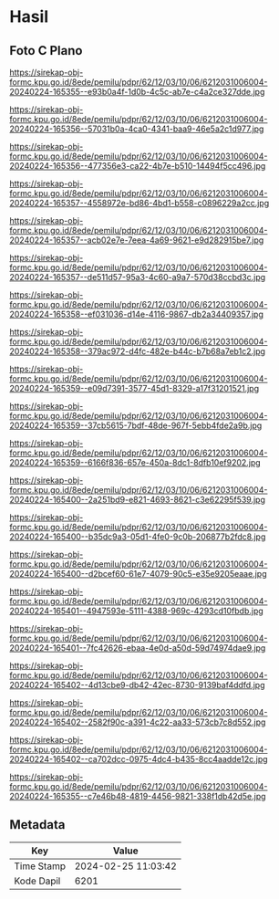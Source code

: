 # Hasil

## Foto C Plano

https://sirekap-obj-formc.kpu.go.id/8ede/pemilu/pdpr/62/12/03/10/06/6212031006004-20240224-165355--e93b0a4f-1d0b-4c5c-ab7e-c4a2ce327dde.jpg

https://sirekap-obj-formc.kpu.go.id/8ede/pemilu/pdpr/62/12/03/10/06/6212031006004-20240224-165356--57031b0a-4ca0-4341-baa9-46e5a2c1d977.jpg

https://sirekap-obj-formc.kpu.go.id/8ede/pemilu/pdpr/62/12/03/10/06/6212031006004-20240224-165356--477356e3-ca22-4b7e-b510-14494f5cc496.jpg

https://sirekap-obj-formc.kpu.go.id/8ede/pemilu/pdpr/62/12/03/10/06/6212031006004-20240224-165357--4558972e-bd86-4bd1-b558-c0896229a2cc.jpg

https://sirekap-obj-formc.kpu.go.id/8ede/pemilu/pdpr/62/12/03/10/06/6212031006004-20240224-165357--acb02e7e-7eea-4a69-9621-e9d282915be7.jpg

https://sirekap-obj-formc.kpu.go.id/8ede/pemilu/pdpr/62/12/03/10/06/6212031006004-20240224-165357--de511d57-95a3-4c60-a9a7-570d38ccbd3c.jpg

https://sirekap-obj-formc.kpu.go.id/8ede/pemilu/pdpr/62/12/03/10/06/6212031006004-20240224-165358--ef031036-d14e-4116-9867-db2a34409357.jpg

https://sirekap-obj-formc.kpu.go.id/8ede/pemilu/pdpr/62/12/03/10/06/6212031006004-20240224-165358--379ac972-d4fc-482e-b44c-b7b68a7eb1c2.jpg

https://sirekap-obj-formc.kpu.go.id/8ede/pemilu/pdpr/62/12/03/10/06/6212031006004-20240224-165359--e09d7391-3577-45d1-8329-a17f31201521.jpg

https://sirekap-obj-formc.kpu.go.id/8ede/pemilu/pdpr/62/12/03/10/06/6212031006004-20240224-165359--37cb5615-7bdf-48de-967f-5ebb4fde2a9b.jpg

https://sirekap-obj-formc.kpu.go.id/8ede/pemilu/pdpr/62/12/03/10/06/6212031006004-20240224-165359--6166f836-657e-450a-8dc1-8dfb10ef9202.jpg

https://sirekap-obj-formc.kpu.go.id/8ede/pemilu/pdpr/62/12/03/10/06/6212031006004-20240224-165400--2a251bd9-e821-4693-8621-c3e62295f539.jpg

https://sirekap-obj-formc.kpu.go.id/8ede/pemilu/pdpr/62/12/03/10/06/6212031006004-20240224-165400--b35dc9a3-05d1-4fe0-9c0b-206877b2fdc8.jpg

https://sirekap-obj-formc.kpu.go.id/8ede/pemilu/pdpr/62/12/03/10/06/6212031006004-20240224-165400--d2bcef60-61e7-4079-90c5-e35e9205eaae.jpg

https://sirekap-obj-formc.kpu.go.id/8ede/pemilu/pdpr/62/12/03/10/06/6212031006004-20240224-165401--4947593e-5111-4388-969c-4293cd10fbdb.jpg

https://sirekap-obj-formc.kpu.go.id/8ede/pemilu/pdpr/62/12/03/10/06/6212031006004-20240224-165401--7fc42626-ebaa-4e0d-a50d-59d74974dae9.jpg

https://sirekap-obj-formc.kpu.go.id/8ede/pemilu/pdpr/62/12/03/10/06/6212031006004-20240224-165402--4d13cbe9-db42-42ec-8730-9139baf4ddfd.jpg

https://sirekap-obj-formc.kpu.go.id/8ede/pemilu/pdpr/62/12/03/10/06/6212031006004-20240224-165402--2582f90c-a391-4c22-aa33-573cb7c8d552.jpg

https://sirekap-obj-formc.kpu.go.id/8ede/pemilu/pdpr/62/12/03/10/06/6212031006004-20240224-165402--ca702dcc-0975-4dc4-b435-8cc4aadde12c.jpg

https://sirekap-obj-formc.kpu.go.id/8ede/pemilu/pdpr/62/12/03/10/06/6212031006004-20240224-165355--c7e46b48-4819-4456-9821-338f1db42d5e.jpg


## Metadata

| Key        | Value               |
| ---------- | ------------------- |
| Time Stamp | 2024-02-25 11:03:42 |
| Kode Dapil | 6201                |



